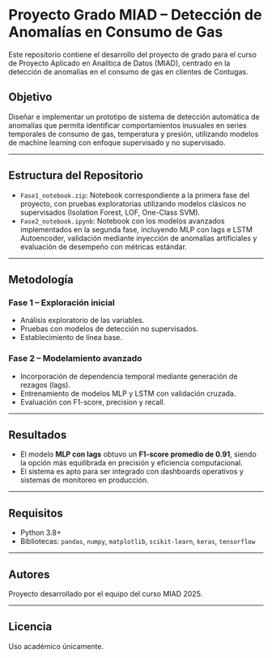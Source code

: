# Proyecto Grado MIAD – Detección de Anomalías en Consumo de Gas

Este repositorio contiene el desarrollo del proyecto de grado para el curso de Proyecto Aplicado en Analítica de Datos (MIAD), centrado en la detección de anomalías en el consumo de gas en clientes de Contugas.

## Objetivo

Diseñar e implementar un prototipo de sistema de detección automática de anomalías que permita identificar comportamientos inusuales en series temporales de consumo de gas, temperatura y presión, utilizando modelos de machine learning con enfoque supervisado y no supervisado.

---

## Estructura del Repositorio

- `Fase1_notebook.zip`: Notebook correspondiente a la primera fase del proyecto, con pruebas exploratorias utilizando modelos clásicos no supervisados (Isolation Forest, LOF, One-Class SVM).
- `Fase2_notebook.ipynb`: Notebook con los modelos avanzados implementados en la segunda fase, incluyendo MLP con lags e LSTM Autoencoder, validación mediante inyección de anomalías artificiales y evaluación de desempeño con métricas estándar.

---

## Metodología

### Fase 1 – Exploración inicial

- Análisis exploratorio de las variables.
- Pruebas con modelos de detección no supervisados.
- Establecimiento de línea base.

### Fase 2 – Modelamiento avanzado

- Incorporación de dependencia temporal mediante generación de rezagos (lags).
- Entrenamiento de modelos MLP y LSTM con validación cruzada.
- Evaluación con F1-score, precision y recall.

---

## Resultados

- El modelo **MLP con lags** obtuvo un **F1-score promedio de 0.91**, siendo la opción más equilibrada en precisión y eficiencia computacional.
- El sistema es apto para ser integrado con dashboards operativos y sistemas de monitoreo en producción.

---

## Requisitos

- Python 3.8+
- Bibliotecas: `pandas`, `numpy`, `matplotlib`, `scikit-learn`, `keras`, `tensorflow`

---

## Autores

Proyecto desarrollado por el equipo del curso MIAD 2025.

---

## Licencia

Uso académico únicamente.
